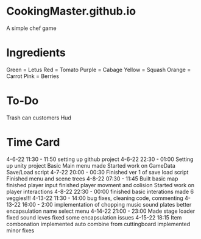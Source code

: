 # CookingMaster.github.io
A simple chef game


Ingredients
=====================
Green = Letus
Red = Tomato
Purple = Cabage
Yellow = Squash
Orange = Carrot
Pink = Berries

To-Do
=====================
Trash can
customers
Hud


Time Card
=====================
4-6-22 11:30 - 11:50
	setting up github project
4-6-22 22:30 - 01:00
	Setting up unity project
	Basic Main menu made
	Started work on GameData Save/Load script
4-7-22 20:00 - 00:30
	Finished ver 1 of save load script
	Finished menu and scene trees
4-8-22 07:30 - 11:45
	Built basic map
	finished player input
	finished player movment and colision
	Started work on player interactions
4-8-22 22:30 - 00:00
	finished basic interations
	made 6 veggies!!!
4-13-22 11:30 - 14:00
	bug fixes, cleaning code, commenting
4-13-22 16:00 - 2:00
	implementation of chopping
	music
	sound
	plates
	better encapsulation
	name select menu
4-14-22 21:00 - 23:00
	Made stage loader
	fixed sound leves
	fixed some encapsulation issues
4-15-22 18:15
	Item combonation implemented
	auto combine from cuttingboard implemented
	minor fixes
	